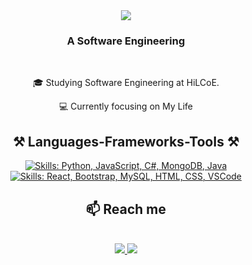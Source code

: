 <div align="center">
    <hl align="center">
        <img src="https://readme-typing-svg.herokuapp.com/?font=Righteous&size=35&center=true&vCenter=true&width=500&height=70&duration=2000&lines=Hi+There!+👋;+I'm+Abdulwasa+Abdulkadir!;"/>
    </h1>
</div>

<h3 align="center">A Software Engineering</h3>

<br/>

<div align="center">
    <p>🎓 Studying Software Engineering at HiLCoE.</p>
    <p>💻 Currently focusing on My Life</p> 
</div>

<h2 align="center">⚒ Languages-Frameworks-Tools ⚒</h2>
<div align="center">
<a href="https://skillicons.dev" target="_blank" rel="noopener noreferrer">
    <img src="https://skillicons.dev/icons?i=python,javascript,csharp,mongodb,java" alt="Skills: Python, JavaScript, C#, MongoDB, Java"/><br>
    <img src="https://skillicons.dev/icons?i=react,bootstrap,mysql,html,css,vscode" alt="Skills: React, Bootstrap, MySQL, HTML, CSS, VSCode"/>
</a>

</div>


<h2 align="center">📫 Reach me</h2>
<br/>
<div align="center" >
    <a href="mailto:abdiwasa@gmail.com">
        <img src="https://img.shields.io/badge/gmail-333333?style=for-the-badge&logo=gmail&logoColor=red" target="_blank"/>
    </a>
    <a href="mailto:https://t.me/UZI_A">
         <img src="https://img.shields.io/badge/telegram-333333?style=for-the-badge&logo=telegram&logoColor=blue" target="_blank"/>    
    </a>

</div>
